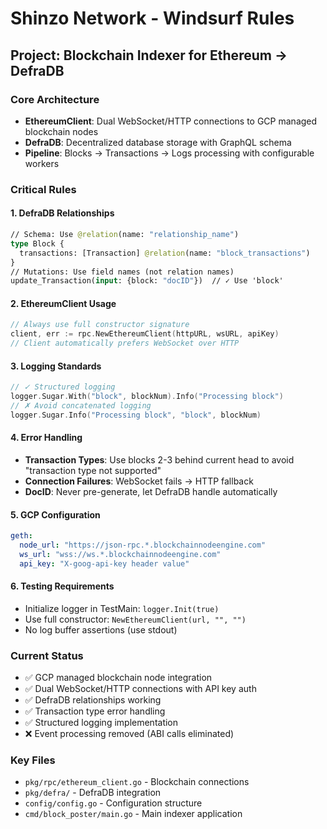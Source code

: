 # Shinzo Network - Windsurf Rules

## Project: Blockchain Indexer for Ethereum → DefraDB

### Core Architecture
- **EthereumClient**: Dual WebSocket/HTTP connections to GCP managed blockchain nodes
- **DefraDB**: Decentralized database storage with GraphQL schema
- **Pipeline**: Blocks → Transactions → Logs processing with configurable workers

### Critical Rules

#### 1. DefraDB Relationships
```graphql
// Schema: Use @relation(name: "relationship_name")
type Block {
  transactions: [Transaction] @relation(name: "block_transactions")
}
// Mutations: Use field names (not relation names)
update_Transaction(input: {block: "docID"})  // ✓ Use 'block'
```

#### 2. EthereumClient Usage
```go
// Always use full constructor signature
client, err := rpc.NewEthereumClient(httpURL, wsURL, apiKey)
// Client automatically prefers WebSocket over HTTP
```

#### 3. Logging Standards
```go
// ✓ Structured logging
logger.Sugar.With("block", blockNum).Info("Processing block")
// ✗ Avoid concatenated logging
logger.Sugar.Info("Processing block", "block", blockNum)
```

#### 4. Error Handling
- **Transaction Types**: Use blocks 2-3 behind current head to avoid "transaction type not supported"
- **Connection Failures**: WebSocket fails → HTTP fallback
- **DocID**: Never pre-generate, let DefraDB handle automatically

#### 5. GCP Configuration
```yaml
geth:
  node_url: "https://json-rpc.*.blockchainnodeengine.com"
  ws_url: "wss://ws.*.blockchainnodeengine.com" 
  api_key: "X-goog-api-key header value"
```

#### 6. Testing Requirements
- Initialize logger in TestMain: `logger.Init(true)`
- Use full constructor: `NewEthereumClient(url, "", "")`
- No log buffer assertions (use stdout)

### Current Status
- ✅ GCP managed blockchain node integration
- ✅ Dual WebSocket/HTTP connections with API key auth
- ✅ DefraDB relationships working
- ✅ Transaction type error handling
- ✅ Structured logging implementation
- ❌ Event processing removed (ABI calls eliminated)

### Key Files
- `pkg/rpc/ethereum_client.go` - Blockchain connections
- `pkg/defra/` - DefraDB integration  
- `config/config.go` - Configuration structure
- `cmd/block_poster/main.go` - Main indexer application
